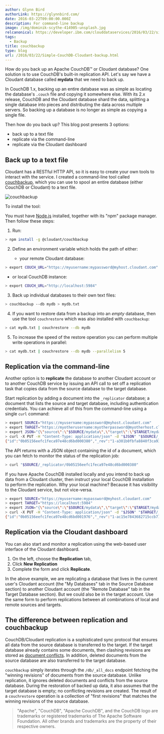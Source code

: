 ```yaml
---
author: Glynn Bird
authorLink: https://glynnbird.com/
date: 2016-03-22T09:00:00.000Z
description: For command-line backup
image: /img/dominik-scythe-414905-unsplash.jpg
relcanonical: https://developer.ibm.com/clouddataservices/2016/03/22/simple-couchdb-and-cloudant-backup/
tags:
  - Backup
title: couchbackup
type: blog
url: /2016/03/22/Simple-CouchDB-Cloudant-backup.html
---
```



How do you back up an Apache CouchDB&trade; or Cloudant database? One solution is to use CouchDB's built-in replication API. Let's say we have a Cloudant database called  **mydata** that we need to back up.

In CouchDB 1.x, backing up an entire database was as simple as locating the database's `.couch` file and copying it somewhere else. With its 2.x release, CouchDB and the Cloudant database shard the data, splitting a single database into pieces and distributing the data across multiple servers. So backing up a database is no longer as simple as copying a single file.

Then how do you back up? This blog post presents 3 options:

* back up to a text file
* replicate via the command-line
* replicate via the Cloudant dashboard

## Back up to a text file

Cloudant has a RESTful HTTP API, so it is easy to create your own tools to interact with the service. I created a command-line tool called [couchbackup](https://www.npmjs.com/package/@cloudant/couchbackup), which you can use to spool an entire database (either CouchDB or Cloudant) to a text file.

![couchbackup](/img/couchbackup.gif)

To install the tool:
 
You must have [Node.js](https://nodejs.org/en/) installed, together with its "npm" package manager. Then follow these steps:

1. Run:

```sh
> npm install -g @cloudant/couchbackup
```

2. Define an environment variable which holds the path of either:

   - your remote Cloudant database:

```sh
> export COUCH_URL="https://myusername:mypassword@myhost.cloudant.com"
```

   - or local CouchDB instance:

```sh
> export COUCH_URL="http://localhost:5984"
```

3. Back up individual databases to their own text files:

```sh
> couchbackup --db mydb > mydb.txt
```

4. If you want to restore data from a backup into an *empty* database, then use the tool `couchrestore` which was also installed with `couchbackup`:

```sh
> cat mydb.txt | couchrestore --db mydb
```

5. To increase the speed of the restore operation you can perform multiple write operations in parallel:

```sh
> cat mydb.txt | couchrestore --db mydb --parallelism 5
```

## Replication via the command-line

Another option is to **replicate** the database to another Cloudant account or to another CouchDB service by issuing an API call to set off a replication task that copies data from the source database to the target database.

Start replication by adding a document into the `_replicator` database; a  document that lists the source and target database, including authentication credentials. You can achieve all of this from the command-line using a single `curl` command:

```sh
> export SOURCE="https://myusername:mypassword@myhost.cloudant.com"
> export TARGET="https://myotherusername:myotherpassword@myotherhost.cloudant.com"
> export JSON="{\"source\":\"$SOURCE/mydata\",\"target\":\"$TARGET/mydata\"}"
> curl -X PUT -H "Content-Type: application/json" -d "$JSON" "$SOURCE/_replicator"
{"id":"0b05156eefc1feca97e48cd6bd000380","_rev":"1-a301b0fbfa8840f3ca936876729e37cc"} 
```

The API returns with a JSON object containing the id of a document, which you can fetch to monitor the status of the replication job:

```sh
> curl "$SOURCE/_replicator/0b05156eefc1feca97e48cd6bd000380"
``` 

If you have Apache CouchDB installed locally and you intend to back up data from a Cloudant cluster, then instruct your local CouchDB installation to perform the replication. Why your local machine?  Because it has visibility to the Cloudant service, but not vice-versa.

```sh
> export SOURCE="https://myusername:mypassword@myhost.cloudant.com"
> export TARGET="https://localhost:5984"
> export JSON="{\"source\":\"$SOURCE/mydata\",\"target\":\"$TARGET/mydata\"}"
> curl -X PUT -H "Content-Type: application/json" -d "$JSON" "$TARGET/_replicator"
{"id":"0b05156eefc1feca97e48cd6bd001976","_rev":"1-ac15e7843682715ccb712fac41169cf5"} 
```

## Replication via the Cloudant dashboard

You can also start and monitor a replication using the web-based user interface of the Cloudant dashboard. 

1. On the left, choose the **Replication** tab,
2. Click **New Replication** 
3. Complete the form and click **Replicate**. 

In the above example, we are replicating a database that lives in the current user's Cloudant account (the "My Databases" tab in the Source Database section) to another Cloudant account (the "Remote Database" tab in the Target Database section). But we could also be in the target account. Use the same form to perform replications between all combinations of local and remote sources and targets.

## The difference between replication and couchbackup

CouchDB/Cloudant replication is a sophisticated sync protocol that ensures all data from the source database is transferred to the target. If the target database already contains some documents, then clashing revisions are stored as [document conflicts](https://cloudant.com/blog/introduction-to-document-conflicts-part-one/). In addition, deleted documents from the source database are also transferred to the target database.

`couchbackup` simply iterates through the `/db/_all_docs` endpoint fetching the "winning revisions" of documents from the source database. Unlike replication, it ignores deleted documents and conflicts from the source database. During the restoration of backed up data, it also assumes that the target database is empty; no conflicting revisions are created. The result of a `couchrestore` operation is a collection of "first revisions" that matches the winning revisions of the source database.

> "Apache", "CouchDB", "Apache CouchDB", and the CouchDB logo are trademarks or registered trademarks of The Apache Software Foundation. All other brands and trademarks are the property of their respective owners.
